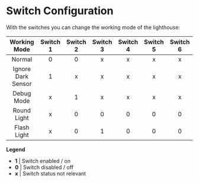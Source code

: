
# Switch Configuration

With the switches you can change the working mode of the lighthouse:

| Working Mode       | Switch 1 | Switch 2 | Switch 3 | Switch 4 | Switch 5 | Switch 6 |
|:------------------:|:--------:|:--------:|:--------:|:--------:|:--------:|:--------:|
| Normal             | 0        | 0        | x        | x        | x        | x        |
| Ignore Dark Sensor | 1        | x        | x        | x        | x        | x        |
| Debug Mode         | x        | 1        | x        | x        | x        | x        |
| Round Light        | x        | 0        | 0        | 0        | 0        | 0        |
| Flash Light        | x        | 0        | 1        | 0        | 0        | 0        |


__Legend__
- **1**  |   Switch enabled / on
- **0**  |   Switch disabled / off
- **x**  |   Switch status not relevant
